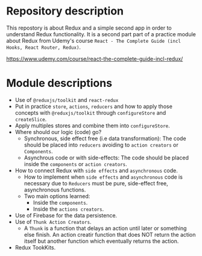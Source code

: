 # Repository description

This repostory is about Redux and a simple second app in order to understand Redux functionality. It is a second part part of a practice module about Redux from Udemy's course `React - The Complete Guide (incl Hooks, React Router, Redux)`.

https://www.udemy.com/course/react-the-complete-guide-incl-redux/

# Module descriptions

- Use of `@reduxjs/toolkit` and `react-redux`
- Put in practice `store`, `actions`, `reducers` and how to apply those concepts with `@reduxjs/toolkit` through `configureStore` and `createSlice`.
- Apply multiples stores and combine them into `configureStore`.
- Where should our logic (code) go?
  - Synchronous, side effect free (i.e data transformation): The code should be placed into `reducers` avoiding to `action creators` or `Components`.
  - Asynchrous code or with side-effects: The code should be placed inside the `components` or `action creators`.
- How to connect Redux with `side effects` and `asynchronous` code.
  - How to implement when `side effects` and `asynchronous` code is necessary due to `Reducers` must be pure, side-effect free, asynchronous functions.
  - Two main options learned:
    - Inside the `components`.
    - Inside the `actions creators`.
- Use of Firebase for the data persistence.
- Use of `Thunk Action Creators`.
  - A `Thunk` is a function that delays an action until later or something else finish. An action creatir function that does NOT return the action itself but another function which eventually returns the action.
- Redux TookKits.
